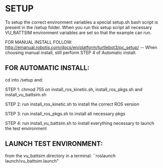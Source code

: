# SETUP
To setup the correct environment variables a special setup.sh bash script is present in the /setup folder. When you run this setup script all necessary VU_BATTSIM environment variables are set so that the example can run.

FOR MANUAL INSTALL FOLLOW: http://emanual.robotis.com/docs/en/platform/turtlebot3/pc_setup/
-- When choosing manual install, still perform STEP 4 of Automatic install.

## FOR AUTOMATIC INSTALL:

cd into /setup and:

STEP 1: chmod 755 on install_ros_kinetic.sh, install_ros_pkgs.sh and install_vu_battsim.sh

STEP 2: run install_ros_kinetic.sh to install the correct ROS version

STEP 3: run install_ros_pkgs.sh to install all necessary pkgs

STEP 4: run install_vu_battsim.sh to install everything necessary to launch the test environment

## LAUNCH TEST ENVIRONMENT:

from the vu_battsim directory in a terminal:
``roslaunch launch/vu_battsim.launch"
